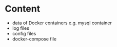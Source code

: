 # Content

* data of Docker containers e.g. mysql container
* log files
* config files
* docker-compose file

